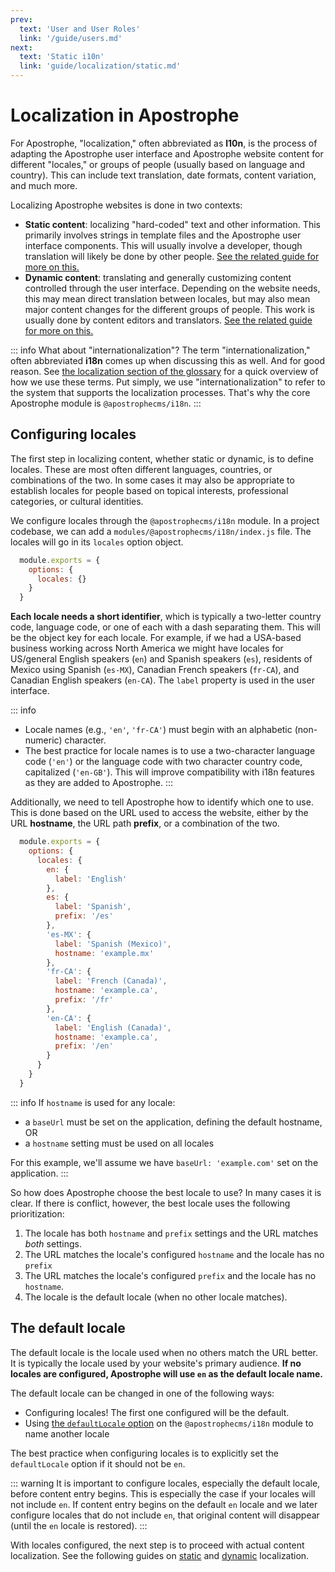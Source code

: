 ```yaml
---
prev:
  text: 'User and User Roles'
  link: '/guide/users.md'
next:
  text: 'Static i10n'
  link: 'guide/localization/static.md'
---
```

# Localization in Apostrophe

For Apostrophe, "localization," often abbreviated as **l10n**, is the process of adapting the Apostrophe user interface and Apostrophe website content for different "locales," or groups of people (usually based on language and country). This can include text translation, date formats, content variation, and much more.

Localizing Apostrophe websites is done in two contexts:

- **Static content**: localizing "hard-coded" text and other information. This primarily involves strings in template files and the Apostrophe user interface components. This will usually involve a developer, though translation will likely be done by other people. [See the related guide for more on this.](static.md)
- **Dynamic content**: translating and generally customizing content controlled through the user interface. Depending on the website needs, this may mean direct translation between locales, but may also mean major content changes for the different groups of people. This work is usually done by content editors and translators. [See the related guide for more on this.](dynamic.md)

::: info What about "internationalization"?
The term "internationalization," often abbreviated **i18n** comes up when discussing this as well. And for good reason. See [the localization section of the glossary](/reference/glossary.md#localization-terms) for a quick overview of how we use these terms. Put simply, we use "internationalization" to refer to the system that supports the localization processes. That's why the core Apostrophe module is `@apostrophecms/i18n`.
:::

## Configuring locales

The first step in localizing content, whether static or dynamic, is to define locales. These are most often different languages, countries, or combinations of the two. In some cases it may also be appropriate to establish locales for people based on topical interests, professional categories, or cultural identities.


We configure locales through the `@apostrophecms/i18n` module. In a project codebase, we can add a `modules/@apostrophecms/i18n/index.js` file. The locales will go in its `locales` option object.

<AposCodeBlock>

  ```javascript
    module.exports = {
      options: {
        locales: {}
      }
    }
  ```
  <template v-slot:caption>
    modules/@apostrophecms/i18n/index.js
  </template>
</AposCodeBlock>

**Each locale needs a short identifier**, which is typically a two-letter country code, language code, or one of each with a dash separating them. This will be the object key for each locale. For example, if we had a USA-based business working across North America we might have locales for US/general English speakers (`en`) and Spanish speakers (`es`), residents of Mexico using Spanish (`es-MX`), Canadian French speakers (`fr-CA`), and Canadian English speakers (`en-CA`). The `label` property is used in the user interface.

::: info
- Locale names (e.g., `'en'`, `'fr-CA'`) must begin with an alphabetic (non-numeric) character.
- The best practice for locale names is to use a two-character language code (`'en'`) or the language code with two character country code, capitalized (`'en-GB'`). This will improve compatibility with i18n features as they are added to Apostrophe.
:::

Additionally, we need to tell Apostrophe how to identify which one to use. This is done based on the URL used to access the website, either by the URL **hostname**, the URL path **prefix**, or a combination of the two.

<AposCodeBlock>

  ```javascript
    module.exports = {
      options: {
        locales: {
          en: {
            label: 'English'
          },
          es: {
            label: 'Spanish',
            prefix: '/es'
          },
          'es-MX': {
            label: 'Spanish (Mexico)',
            hostname: 'example.mx'
          },
          'fr-CA': {
            label: 'French (Canada)',
            hostname: 'example.ca',
            prefix: '/fr'
          },
          'en-CA': {
            label: 'English (Canada)',
            hostname: 'example.ca',
            prefix: '/en'
          }
        }
      }
    }
  ```
  <template v-slot:caption>
    modules/@apostrophecms/i18n/index.js
  </template>
</AposCodeBlock>

::: info
If `hostname` is used for any locale:
- a `baseUrl` must be set on the application, defining the default hostname, OR
- a `hostname` setting must be used on all locales

For this example, we'll assume we have `baseUrl: 'example.com'` set on the application.
:::

So how does Apostrophe choose the best locale to use? In many cases it is clear. If there is conflict, however, the best locale uses the following prioritization:
1. The locale has both `hostname` and `prefix` settings and the URL matches *both* settings.
2. The URL matches the locale's configured `hostname` and the locale has no `prefix`
3. The URL matches the locale's configured `prefix` and the locale has no `hostname`.
4. The locale is the default locale (when no other locale matches).

## The default locale

The default locale is the locale used when no others match the URL better. It is typically the locale used by your website's primary audience. **If no locales are configured, Apostrophe will use `en` as the default locale name.**

The default locale can be changed in one of the following ways:
- Configuring locales! The first one configured will be the default.
- Using [the `defaultLocale` option](/reference/modules/i18n.md) on the `@apostrophecms/i18n` module to name another locale

The best practice when configuring locales is to explicitly set the `defaultLocale` option if it should not be `en`.

::: warning
It is important to configure locales, especially the default locale, before content entry begins. This is especially the case if your locales will not include `en`. If content entry begins on the default `en` locale and we later configure locales that do not include `en`, that original content will disappear (until the `en` locale is restored).
:::

With locales configured, the next step is to proceed with actual content localization. See the following guides on [static](static.md) and [dynamic](dynamic.md) localization.
